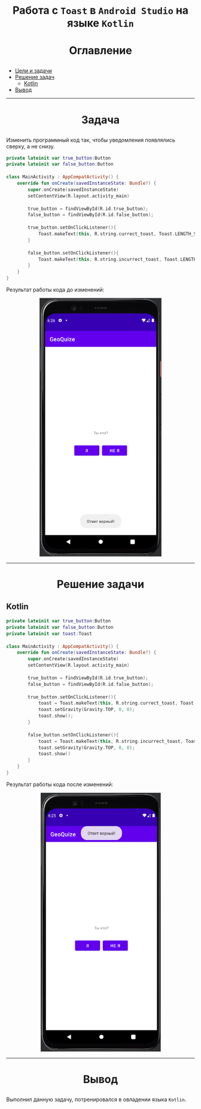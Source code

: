 # <p align = "center">Работа с `Toast` в `Android Studio` на языке `Kotlin`</p>

# <p align = "center">Оглавление</p>

- [Цели и задачи](#задача)
- [Решение задач](#решение-задачи)
  - [Kotlin](#kotlin)
- [Вывод](#вывод)

***

# <p align = "center">Задача</p>

Изменить программный код так, чтобы уведомления появлялись сверху, а не снизу.
```kotlin
private lateinit var true_button:Button
private lateinit var false_button:Button

class MainActivity : AppCompatActivity() {
    override fun onCreate(savedInstanceState: Bundle?) {
        super.onCreate(savedInstanceState)
        setContentView(R.layout.activity_main)

        true_button = findViewById(R.id.true_button);
        false_button = findViewById(R.id.false_button);

        true_button.setOnClickListener(){
            Toast.makeText(this, R.string.currect_toast, Toast.LENGTH_SHORT).show();
        }

        false_button.setOnClickListener(){
            Toast.makeText(this, R.string.incurrect_toast, Toast.LENGTH_SHORT).show();
        }
    }
}
```

Результат работы кода до изменений:
<p align = "center">
<img src = "images/1-2.png">
</p>

***

# <p align = "center">Решение задачи</p>

## Kotlin

```kotlin
private lateinit var true_button:Button
private lateinit var false_button:Button
private lateinit var toast:Toast

class MainActivity : AppCompatActivity() {
    override fun onCreate(savedInstanceState: Bundle?) {
        super.onCreate(savedInstanceState)
        setContentView(R.layout.activity_main)

        true_button = findViewById(R.id.true_button);
        false_button = findViewById(R.id.false_button);

        true_button.setOnClickListener(){
            toast = Toast.makeText(this, R.string.currect_toast, Toast.LENGTH_SHORT);
            toast.setGravity(Gravity.TOP, 0, 0);
            toast.show();
        }

        false_button.setOnClickListener(){
            toast = Toast.makeText(this, R.string.incurrect_toast, Toast.LENGTH_SHORT);
            toast.setGravity(Gravity.TOP, 0, 0);
            toast.show()
        }
    }
}
```

Результат работы кода после изменений:
<p align = "center">
<img src = "images/1-1.png">
</p>

***

# <p align = "center">Вывод</p>
Выполнил данную задачу, потренировался в овладении языка `Kotlin`.
